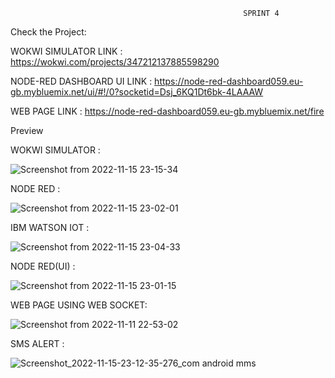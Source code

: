                                                         SPRINT 4

Check the Project:

WOKWI SIMULATOR LINK : https://wokwi.com/projects/347212137885598290

NODE-RED DASHBOARD UI LINK : https://node-red-dashboard059.eu-gb.mybluemix.net/ui/#!/0?socketid=Dsj_6KQ1Dt6bk-4LAAAW

WEB PAGE LINK : https://node-red-dashboard059.eu-gb.mybluemix.net/fire


Preview 


WOKWI SIMULATOR :


![Screenshot from 2022-11-15 23-15-34](https://user-images.githubusercontent.com/71424761/201992456-3744b503-89b8-40a6-a09c-4515b0650ff8.png)


NODE RED :


![Screenshot from 2022-11-15 23-02-01](https://user-images.githubusercontent.com/71424761/201992656-fd6951f0-4f98-410d-bacd-233163e8c911.png)


IBM WATSON IOT :


![Screenshot from 2022-11-15 23-04-33](https://user-images.githubusercontent.com/71424761/201992741-cee6225b-2615-4108-bfb7-4dfe0b359097.png)


NODE RED(UI) :


![Screenshot from 2022-11-15 23-01-15](https://user-images.githubusercontent.com/71424761/201992944-5c3a2ebe-496e-41ce-a861-861f81c37136.png)


WEB PAGE USING WEB SOCKET:


![Screenshot from 2022-11-11 22-53-02](https://user-images.githubusercontent.com/71424761/201993605-256aa22d-8b45-4753-8c20-8b64e5ee8e07.png)


SMS ALERT :


![Screenshot_2022-11-15-23-12-35-276_com android mms](https://user-images.githubusercontent.com/71424761/201993891-db1c9c04-2e37-4d7b-a14c-0af7825d207c.jpg)

